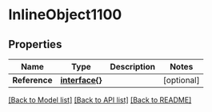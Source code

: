 # InlineObject1100

## Properties

Name | Type | Description | Notes
------------ | ------------- | ------------- | -------------
**Reference** | [**interface{}**](.md) |  | [optional] 

[[Back to Model list]](../README.md#documentation-for-models) [[Back to API list]](../README.md#documentation-for-api-endpoints) [[Back to README]](../README.md)


